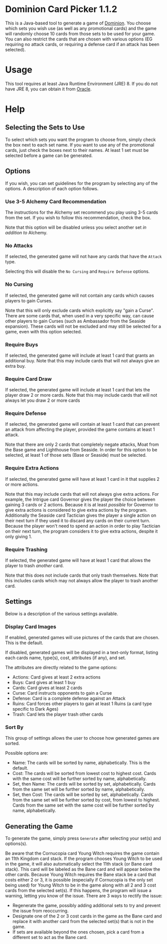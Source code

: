 # Dominion Card Picker 1.1.2
This is a Java-based tool to generate a game of [Dominion](http://riograndegames.com/Game/278-Dominion). You choose which sets you wish use (as well as any promotional cards) and the game will randomly choose 10 cards from those sets to be used for your game. You can also restrict the cards that are chosen with various options (EG requiring no attack cards, or requiring a defense card if an attack has been selected).

# Usage
This tool requires at least Java Runtime Environment (JRE) 8. If you do not have JRE 8, you can obtain it from [Oracle](https://java.com/en/download/).

# Help
## Selecting the Sets to Use
To select which sets you want the program to choose from, simply check the box next to each set name. If you want to use any of the promotional cards, just check the boxes next to their names. At least 1 set must be selected before a game can be generated.

## Options
If you wish, you can set guidelines for the program by selecting any of the options. A description of each option follows.

### Use 3-5 Alchemy Card Recommendation
The instructions for the Alchemy set recommend you play using 3-5 cards from the set. If you wish to follow this recommendation, check the box.

Note that this option will be disabled unless you select another set <i>in addition to</i> Alchemy.

### No Attacks
If selected, the generated game will not have any cards that have the `Attack` type.

Selecting this will disable the `No Cursing` and `Require Defense` options.

### No Cursing
If selected, the generated game will not contain any cards which causes players to gain Curses.

Note that this will only exclude cards which explicitly say "gain a Curse".
There are some cards that, when used in a very specific way, can cause other players to gain Curses (such as Ambassador from the Seaside expansion). These cards will not be excluded and may still be selected for a game, even with this option selected.

### Require Buys
If selected, the generated game will include at least 1 card that grants an additional buy.
Note that this may include cards that will not always give an extra buy.

### Require Card Draw
If selected, the generated game will include at least 1 card that lets the player draw 2 or more cards.
Note that this may include cards that will not always let you draw 2 or more cards

### Require Defense
If selected, the generated game will contain at least 1 card that can prevent an attack from affecting the player, provided the game contains at least 1 attack.

Note that there are only 2 cards that completely negate attacks, Moat from the Base game and Lighthouse from Seaside. In order for this option to be selected, at least 1 of those sets (Base or Seaside) must be selected.

### Require Extra Actions
If selected, the generated game will have at least 1 card in it that supplies 2 or more actions.

Note that this may include cards that will not always give extra actions. For example, the Intrigue card Governor gives the player the choice between gaining 3 cards or 2 actions. Because it is at least <i>possible</i> for Governor to give extra actions is considered to give extra actions by the program.
Additionally the Seaside card Tactician gives the player a single action on their next turn if they used it to discard any cards on their current turn. Because the player won't need to spend an action in order to play Tactician on their next turn, the program considers it to give extra actions, despite it only giving 1.

### Require Trashing
If selected, the generated game will have at least 1 card that allows the player to trash <i>another</i> card.

Note that this does not include cards that only trash themselves.
Note that this includes cards which may not always allow the player to trash another card.

## Settings
Below is a description of the various settings available.

### Display Card Images
If enabled, generated games will use pictures of the cards that are chosen. This is the default.

If disabled, generated games will be displayed in a text-only format, listing each cards name, type(s), cost, attributes (if any), and set.

The attributes are directly related to the game options:
- Actions: Card gives at least 2 extra actions
- Buys: Card gives at least 1 buy
- Cards: Card gives at least 2 cards
- Curse: Card instructs opponents to gain a Curse
- Defense: Card is a complete defense against an Attack
- Ruins: Card forces other players to gain at least 1 Ruins (a card type specific to Dark Ages)
- Trash: Card lets the player trash other cards

### Sort By
This group of settings allows the user to choose how generated games are sorted.

Possible options are:
- Name: The cards will be sorted by name, alphabetically. This is the default.
- Cost: The cards will be sorted from lowest cost to highest cost. Cards with the same cost will be further sorted by name, alphabetically.
- Set, then Name: The cards will be sorted by set, alphabetically. Cards from the same set will be further sorted by name, alphabetically.
- Set, then Cost: The cards will be sorted by set, alphabetically. Cards from the same set will be further sorted by cost, from lowest to highest. Cards from the same set with the same cost will be further sorted by name, alphabetically.

## Generating the Game
To generate the game, simply press `Generate` after selecting your set(s) and options(s).

Be aware that the Cornucopia card Young Witch requires the game contain an 11th Kingdom card stack. If the program chooses Young Witch to be used in the game, it will also automatically select the 11th stack (or Bane card stack). This card will be labeled as the Bane card and will appear below the other cards.
Because Young Witch requires the Bane stack be a card that costs either 2 or 3, it is possible (especially if Cornucopia is the only set being used) for Young Witch to be in the game along with all 2 and 3 cost cards from the selected set(s). If this happens, the program will issue a warning, letting you know of the issue.
There are 3 ways to rectify the issue:
- Regenerate the game, possibly adding additional sets to try and prevent the issue from reoccurring.
- Designate one of the 2 or 3 cost cards in the game as the Bane card and replace it with another card from the selected set(s) that is not in the game.
- If sets are available beyond the ones chosen, pick a card from a different set to act as the Bane card.
